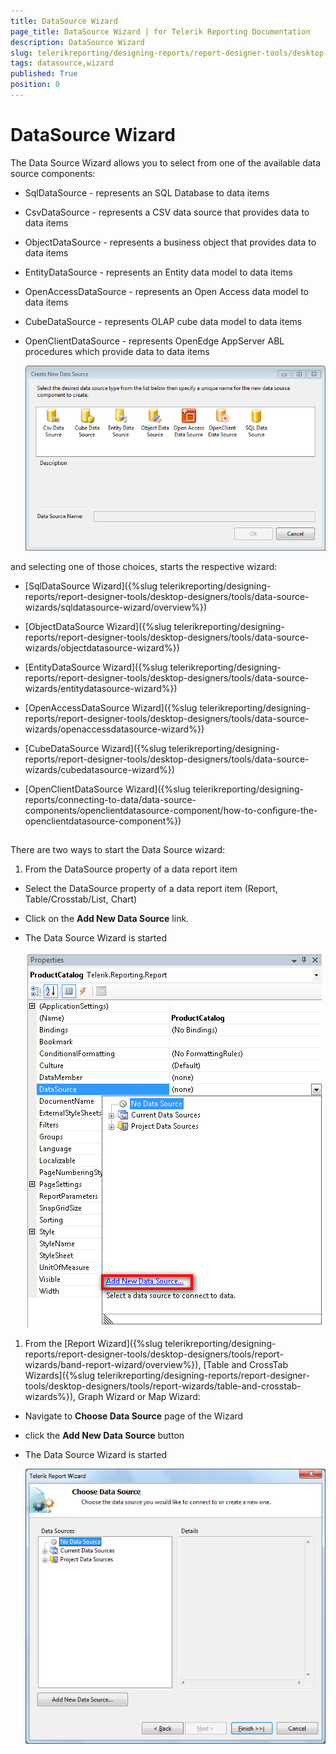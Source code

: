 ```yaml
---
title: DataSource Wizard
page_title: DataSource Wizard | for Telerik Reporting Documentation
description: DataSource Wizard
slug: telerikreporting/designing-reports/report-designer-tools/desktop-designers/tools/data-source-wizards/datasource-wizard
tags: datasource,wizard
published: True
position: 0
---
```


# DataSource Wizard



The Data Source Wizard allows you to select from one of the available data source components:
      

* SqlDataSource - represents an SQL Database to data items
          

* CsvDataSource - represents a CSV data source that provides data to data items
          

* ObjectDataSource - represents a business object that provides data to data items
          

* EntityDataSource - represents an Entity data model to data items
          

* OpenAccessDataSource - represents an Open Access data model to data items
          

* CubeDataSource - represents OLAP cube data model to data items
          

* OpenClientDataSource - represents OpenEdge AppServer ABL procedures which provide data to data items
          

  
  ![](images/DataSourceWizard1.png)

and selecting one of those choices, starts the respective wizard:

* [SqlDataSource Wizard]({%slug telerikreporting/designing-reports/report-designer-tools/desktop-designers/tools/data-source-wizards/sqldatasource-wizard/overview%})

* [ObjectDataSource Wizard]({%slug telerikreporting/designing-reports/report-designer-tools/desktop-designers/tools/data-source-wizards/objectdatasource-wizard%})

* [EntityDataSource Wizard]({%slug telerikreporting/designing-reports/report-designer-tools/desktop-designers/tools/data-source-wizards/entitydatasource-wizard%})

* [OpenAccessDataSource Wizard]({%slug telerikreporting/designing-reports/report-designer-tools/desktop-designers/tools/data-source-wizards/openaccessdatasource-wizard%})

* [CubeDataSource Wizard]({%slug telerikreporting/designing-reports/report-designer-tools/desktop-designers/tools/data-source-wizards/cubedatasource-wizard%})

* [OpenClientDataSource Wizard]({%slug telerikreporting/designing-reports/connecting-to-data/data-source-components/openclientdatasource-component/how-to-configure-the-openclientdatasource-component%})

## 

There are two ways to start the Data Source wizard:

1. From the DataSource property of a data report item
            

* Select the DataSource property of a data report item (Report, Table/Crosstab/List, Chart)
                

* Click on the __Add New Data Source__ link.
                

* The Data Source Wizard is started
                  
  ![](images/DataSourceWizard2.png)

1. From the [Report Wizard]({%slug telerikreporting/designing-reports/report-designer-tools/desktop-designers/tools/report-wizards/band-report-wizard/overview%}),
              [Table and CrossTab Wizards]({%slug telerikreporting/designing-reports/report-designer-tools/desktop-designers/tools/report-wizards/table-and-crosstab-wizards%}),
              Graph Wizard or Map Wizard:
            

* Navigate to __Choose Data Source__ page of the Wizard
                

* click the __Add New Data Source__ button
                

* The Data Source Wizard is started
                  
  ![](images/DataSourceWizard3.png)
